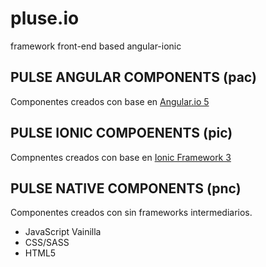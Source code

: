 # pluse.io
framework front-end based angular-ionic

## PULSE ANGULAR COMPONENTS (pac)
Componentes creados con base en [Angular.io 5](https://angular.io/)

## PULSE IONIC COMPOENENTS (pic)
Compnentes creados con base en [Ionic Framework 3](https://ionicframework.com/)

## PULSE NATIVE COMPONENTS (pnc)
Componentes creados con sin frameworks intermediarios.
* JavaScript Vainilla
* CSS/SASS
* HTML5
